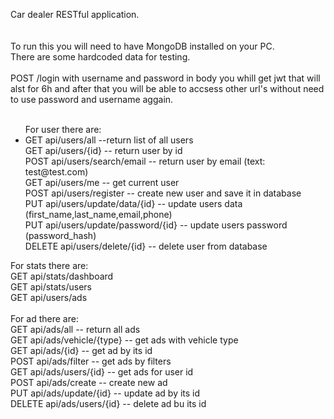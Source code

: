 Car dealer RESTful application.</br>
</br></br>
To run this you will need to have MongoDB installed on your PC.</br>
There are some hardcoded data for testing.</br>
</br>
POST /login with username and password in body you whill get jwt that will alst for 6h and after that you will be able to accsess other url's without need to use password and username aggain.</br>
</br>
<ul>For user there are:</br>
  <li>GET api/users/all --return list of all users</br></li>
  GET api/users/{id} -- return user by id</br>
  POST api/users/search/email -- return user by email (text: test@test.com)</br>
  GET api/users/me -- get current user</br>
  POST api/users/register -- create new user and save it in database </br>
  PUT api/users/update/data/{id} -- update users data (first_name,last_name,email,phone)</br>
  PUT api/users/update/password/{id} -- update users password (password_hash)</br>
  DELETE api/users/delete/{id} -- delete user from database</br></ul
  </br>
For stats there are:</br>
  GET api/stats/dashboard</br>
  GET api/stats/users</br>
  GET api/users/ads</br>
  </br>
For ad there are:</br>
  GET api/ads/all -- return all ads</br>
  GET api/ads/vehicle/{type} -- get ads with vehicle type</br>
  GET api/ads/{id} -- get ad by its id</br>
  POST api/ads/filter -- get ads by filters</br>
  GET api/ads/users/{id} -- get ads for user id</br>
  POST api/ads/create -- create new ad</br>
  PUT api/ads/update/{id} -- update ad by its id</br>
  DELETE api/ads/users/{id} -- delete ad bu its id</br>
